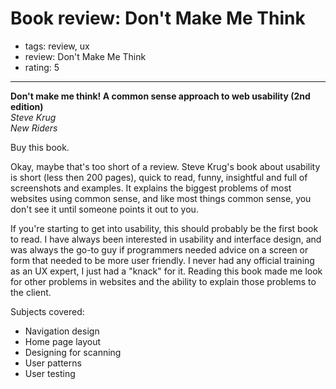 # Book review: Don't Make Me Think
- tags: review, ux
- review: Don't Make Me Think
- rating: 5

---

**Don't make me think! A common sense approach to web usability (2nd edition)**  
_Steve Krug_  
_New Riders_

Buy this book.

Okay, maybe that's too short of a review. Steve Krug's book about usability is short (less then 200 pages), quick to read, funny, insightful and full of screenshots and examples. It explains the biggest problems of most websites using common sense, and like most things common sense, you don't see it until someone points it out to you.

If you're starting to get into usability, this should probably be the first book to read. I have always been interested in usability and interface design, and was always the go-to guy if programmers needed advice on a screen or form that needed to be more user friendly. I never had any official training as an UX expert, I just had a "knack" for it. Reading this book made me look for other problems in websites and the ability to explain those problems to the client.

Subjects covered:

* Navigation design
* Home page layout
* Designing for scanning
* User patterns
* User testing
